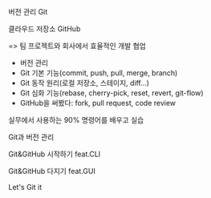 버전 관리 Git

클라우드 저장소 GitHub

=> 팀 프로젝트와 회사에서 효율적인 개발 협업



* 버전 관리
* Git 기본 기능(commit, push, pull, merge, branch)
* Git 동작 원리(로컬 저장소, 스테이지, diff...)
* Git 심화 기능(rebase, cherry-pick, reset, revert, git-flow)
* GitHub을 써봤다: fork, pull request, code review



실무에서 사용하는 90% 명령어를 배우고 실습

Git과 버전 관리

Git&GitHub 시작하기 feat.CLI

Git&GitHub 다지기 feat.GUI



Let's Git it